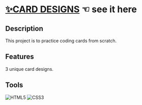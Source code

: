 # [✨CARD DESIGNS](https://guavalines.github.io/Card_Designs/) ☜ see it here

## Description
This project is to practice coding cards from scratch.

## Features
3 unique card designs.

## Tools
![HTML5](https://img.shields.io/badge/HTML5-E34F26?style=for-the-badge&logo=html5&logoColor=white)
![CSS3](https://img.shields.io/badge/CSS3-1572B6?style=for-the-badge&logo=css3&logoColor=white)
